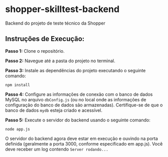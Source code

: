 # shopper-skilltest-backend
Backend do projeto de teste técnico da Shopper

## Instruções de Execução:
**Passo 1:** Clone o repositório.

**Passo 2:** Navegue até a pasta do projeto no terminal.

**Passo 3:** Instale as dependências do projeto executando o seguinte comando:

```
npm install
```

**Passo 4:** Configure as informações de conexão com o banco de dados MySQL no arquivo ```dbConfig.js``` (ou no local onde as informações de configuração do banco de dados são armazenadas). Certifique-se de que o banco de dados ```mydb``` esteja criado e acessível.

**Passo 5:** Execute o servidor do backend usando o seguinte comando:

```
node app.js
```
O servidor do backend agora deve estar em execução e ouvindo na porta definida (geralmente a porta 3000, conforme especificado em app.js).
Você deve receber um log contendo ```Server rodando...```
